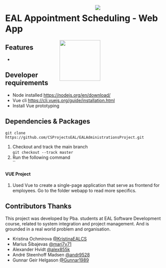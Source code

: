 <img style="margin-right: 200px;float:right;" src="https://img.shields.io/badge/development%20status-active-brightgreen.svg"><div></div>
# EAL Appointment Scheduling - Web App

<img style="margin-right: 200px;float:right;" src="https://octodex.github.com/images/dinotocat.pngf" width="130" align="right">

## Features
- 

## Developer requirements
- Node installed https://nodejs.org/en/download/
- Vue cli https://cli.vuejs.org/guide/installation.html
- Install Vue prototyping 

## Dependencies & Packages
`git clone https://github.com/CSProjectsEAL/EALAdministrationsProject.git`
1. Checkout and track the main branch <br>
`git checkout --track master`
1. Run the following command <br>
``

#### VUE Project
1. Used Vue to create a single-page application that serve as frontend for employees. Go to the folder webapp to read more specifics.

## Contributors Thanks
This project was developed by Pba. students at EAL Software Development course, related to system integration and project management. And is grounded in a real world problem and organisation.

- Kristina Ochmirova <a href="https://github.com/KristinaEALCS">@KristinaEALCS</a>
- Marius Šibajevas <a href="https://github.com/mari7v71">@mari7v71</a>
- Alexander Hvidt <a href="https://github.com/alex855k">@alex855k</a>
- André Steenhoff Madsen <a href="https://github.com/andr9528">@andr9528</a>
- Gunnar Geir Helgason <a href="https://github.com/Gunnar1989">@Gunnar1989</a> 
